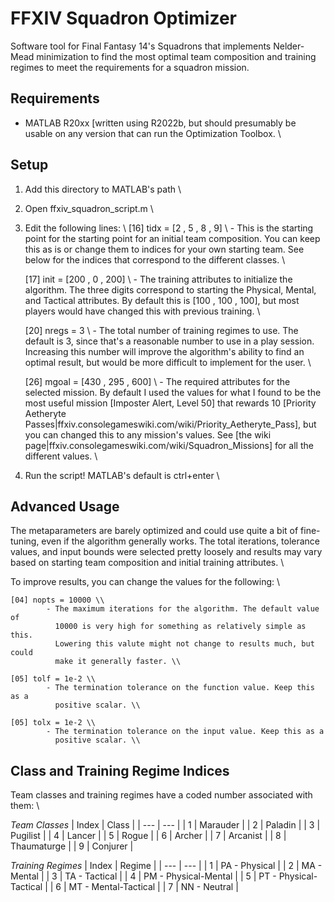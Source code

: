 # FFXIV Squadron Optimizer
Software tool for Final Fantasy 14's Squadrons that implements Nelder-Mead
minimization to find the most optimal team composition and training regimes to
meet the requirements for a squadron mission.

## Requirements
- MATLAB R20xx [written using R2022b, but should presumably be usable on any
version that can run the Optimization Toolbox. \\

## Setup
1) Add this directory to MATLAB's path \\

2) Open ffxiv_squadron_script.m \\

3) Edit the following lines: \\
    [16] tidx = [2 , 5 , 8 , 9] \\
            - This is the starting point for the starting point for an initial
              team composition. You can keep this as is or change them to
              indices for your own starting team. See below for the indices
              that correspond to the different classes. \\

    [17] init = [200 , 0 , 200] \\
            - The training attributes to initialize the algorithm. The three
              digits correspond to starting the Physical, Mental, and Tactical
              attributes. By default this is [100 , 100 , 100], but most
              players would have changed this with previous training. \\

    [20] nregs = 3 \\
            - The total number of training regimes to use. The default is 3,
              since that's a reasonable number to use in a play session.
              Increasing this number will improve the algorithm's ability to
              find an optimal result, but would be more difficult to implement
              for the user. \\

    [26] mgoal = [430 , 295 , 600] \\
            - The required attributes for the selected mission. By default I
              used the values for what I found to be the most useful mission
              [Imposter Alert, Level 50] that rewards 10 [Priority Aetheryte
              Passes|ffxiv.consolegameswiki.com/wiki/Priority_Aetheryte_Pass],
              but you can changed this to any mission's values. See [the wiki
              page|ffxiv.consolegameswiki.com/wiki/Squadron_Missions] for all
              the different values. \\

4) Run the script! MATLAB's default is ctrl+enter \\

## Advanced Usage
The metaparameters are barely optimized and could use quite a bit of
fine-tuning, even if the algorithm generally works. The total iterations,
tolerance values, and input bounds were selected pretty loosely and results may
vary based on starting team composition and initial training attributes. \\

To improve results, you can change the values for the following: \\

    [04] nopts = 10000 \\
            - The maximum iterations for the algorithm. The default value of
              10000 is very high for something as relatively simple as this.
              Lowering this valute might not change to results much, but could
              make it generally faster. \\

    [05] tolf = 1e-2 \\
            - The termination tolerance on the function value. Keep this as a
              positive scalar. \\

    [05] tolx = 1e-2 \\
            - The termination tolerance on the input value. Keep this as a
              positive scalar. \\

## Class and Training Regime Indices
Team classes and training regimes have a coded number associated with them: \\

*Team Classes*
| Index | Class       |
| ---   | ---         |
| 1     | Marauder    |
| 2     | Paladin     |
| 3     | Pugilist    |
| 4     | Lancer      |
| 5     | Rogue       |
| 6     | Archer      |
| 7     | Arcanist    |
| 8     | Thaumaturge |
| 9     | Conjurer    |

*Training Regimes*
| Index | Regime                 |
| ---   | ---                    |
| 1     | PA - Physical          |
| 2     | MA - Mental            |
| 3     | TA - Tactical          |
| 4     | PM - Physical-Mental   |
| 5     | PT - Physical-Tactical |
| 6     | MT - Mental-Tactical   |
| 7     | NN - Neutral           |


